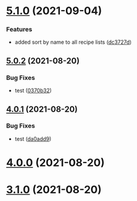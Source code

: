 # [5.1.0](https://github.com/BanJoeH/compare/5.0.2...5.1.0) (2021-09-04)


### Features

* added sort by name to all recipe lists ([dc3727d](https://github.com/BanJoeH/commit/dc3727dceebe4ce263f7d99b9f3f31fa44f16fe1))



## [5.0.2](https://github.com/BanJoeH/compare/4.0.1...5.0.2) (2021-08-20)


### Bug Fixes

* test ([0370b32](https://github.com/BanJoeH/commit/0370b32670cd681e67ab6307e3ca91717f30384f))



## [4.0.1](https://github.com/BanJoeH/compare/v4.0.0...4.0.1) (2021-08-20)


### Bug Fixes

* test ([da0add9](https://github.com/BanJoeH/commit/da0add9784ad76feb1bc8ee6d5af647f2c507b7f))



# [4.0.0](https://github.com/BanJoeH/compare/v3.1.0...v4.0.0) (2021-08-20)



# [3.1.0](https://github.com/BanJoeH/compare/v3.0.5...v3.1.0) (2021-08-20)



